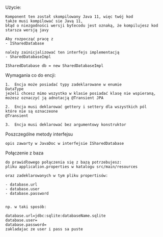 Użycie:
    
    Komponent ten został skompilowany Java 11, więc twój kod 
    także musi kompilować sie Javą 11, 
    błąd o niezgodności wersji bytecodu jest oznaką, że kompilujesz kod
    starsza wersją javy
    
    Aby rozpocząć pracę z
    - ISharedDatabase

    należy zainicjalizować ten interfejs implementacją 
    - SharedDatabaseImpl

    ISharedDatabase db = new SharedDatabaseImpl

Wymagania co do encji:

    1.  Encja może posiadać typy zadeklarowane w enumie
    DataType
    jeżeli chcesz mimo wszystko w klasie posiadać klasę nie wspieraną,
    możesz oznaczyć ją adnotacją @Transient JPA
    
    2.  Encja musi deklarować gettery i settery dla wszystkich pól 
    które nie są oznaczeone
    @Transient
     
    3.  Encja musi deklarować bez argumentowy konstruktor

Poszczególne metody interfejsu


    opis zawarty w JavaDoc w interfejsie ISharedDatabase


Połączenie z baza

    do prawidłowego połączenia się z bazą potrzebujesz:
    pliku application.properties w katalogu src/main/resources
    
    oraz zadeklarowanych w tym pliku propertisów:
    
    - database.url
    - database.user
    - database.password


    np. w taki sposób:
    
    database.url=jdbc:sqlite:databaseName.sqlite
    database.user=
    database.password=
    zakladajac ze user i pass sa puste



